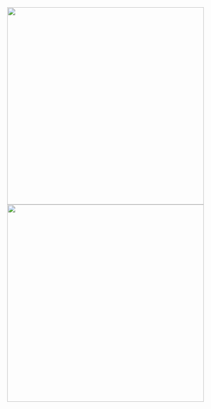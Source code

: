 <div align="center">
  <img src="https://github.com/dlsykes00/Multilayer-Perceptron/assets/9630965/bb2ad98c-aa5a-4eb6-ba39-6d2d99306218" width = "450"/>
  <img src="https://github.com/dlsykes00/Multilayer-Perceptron/assets/9630965/daca0db8-2dd6-4c59-8130-d61d22ce083b" width = "450"/>
</div>
